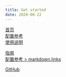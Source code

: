```yaml
---
title: Get started
date: 2020-08-22
---
```


<!-- 相对路径 -->
[首页](../README.md)  
[配置参考](../reference/config.md)  
[使用说明](../reference/instructions.md)  
<!-- 绝对路径 -->
[指南](/zh/guide/README.md)  
[配置参考 > markdown.links](/zh/reference/config.md#links)  
<!-- URL -->
[GitHub](https://github.com/Devour233/LEO-Simulation-Platform)